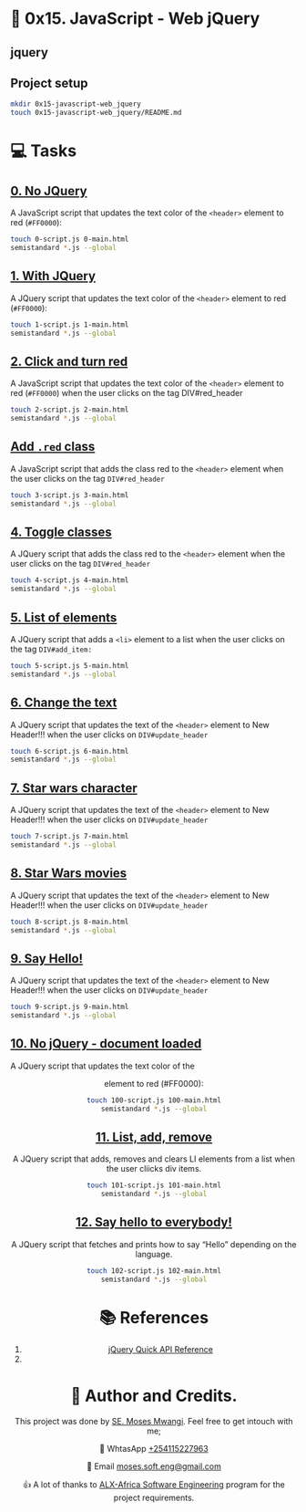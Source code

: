 # :book: 0x15. JavaScript - Web jQuery
## jquery


## Project setup
```bash
mkdir 0x15-javascript-web_jquery
touch 0x15-javascript-web_jquery/README.md
```

# :computer: Tasks
## [0. No JQuery](0-script.js)
A JavaScript script that updates the text color of the `<header>` element to red (`#FF0000`):

```bash
touch 0-script.js 0-main.html
semistandard *.js --global
```

## [1. With JQuery](1-script.js)
A JQuery script that updates the text color of the `<header>` element to red (`#FF0000`):

```bash
touch 1-script.js 1-main.html
semistandard *.js --global
```

## [2. Click and turn red](2-script.js)
A JavaScript script that updates the text color of the `<header>` element to red (`#FF0000`) when the user clicks on the tag DIV#red_header

```bash
touch 2-script.js 2-main.html
semistandard *.js --global
```

## [Add `.red` class](3-script.js)
A JavaScript script that adds the class red to the `<header>` element when the user clicks on the tag `DIV#red_header`

```bash
touch 3-script.js 3-main.html
semistandard *.js --global
```

## [4. Toggle classes](4-script.js)
A JQuery script that adds the class red to the `<header>` element when the user clicks on the tag `DIV#red_header`

```bash
touch 4-script.js 4-main.html
semistandard *.js --global
```

## [5. List of elements](5-script.js)
A JQuery script that adds  a `<li>` element to a list when the user clicks on the tag `DIV#add_item:`

```bash
touch 5-script.js 5-main.html 
semistandard *.js --global
```

## [6. Change the text](6-script.js)
A JQuery script that updates the text of the `<header>` element to New Header!!! when the user clicks on `DIV#update_header`

```bash
touch 6-script.js 6-main.html
semistandard *.js --global
```

## [7. Star wars character](6-script.js)
A JQuery script that updates the text of the `<header>` element to New Header!!! when the user clicks on `DIV#update_header`

```bash
touch 7-script.js 7-main.html
semistandard *.js --global
```

## [8. Star Wars movies](6-script.js)
A JQuery script that updates the text of the `<header>` element to New Header!!! when the user clicks on `DIV#update_header`

```bash
touch 8-script.js 8-main.html
semistandard *.js --global
```

## [9. Say Hello! ](9-script.js)
A JQuery script that updates the text of the `<header>` element to New Header!!! when the user clicks on `DIV#update_header`

```bash
touch 9-script.js 9-main.html
semistandard *.js --global
```

## [10. No jQuery - document loaded](100-script.js)
A JQuery script that updates the text color of the <header> element to red (#FF0000):

```bash
touch 100-script.js 100-main.html
semistandard *.js --global
```

## [11. List, add, remove](101-script.js)
A JQuery script that adds, removes and clears LI elements from a list when the user cliicks div items.

```bash
touch 101-script.js 101-main.html
semistandard *.js --global
```

## [12. Say hello to everybody!](102-script.js)
A JQuery script that fetches and prints how to say “Hello” depending on the language.

```bash
touch 102-script.js 102-main.html
semistandard *.js --global
```


# :books: References
1. [jQuery Quick API Reference](https://oscarotero.com/jquery/)
2. []()


# :man: Author and Credits.
This project was done by [SE. Moses Mwangi](https://github.com/MosesSoftEng). Feel free to get intouch with me;

:iphone: WhtasApp [+254115227963](https://wa.me/254115227963)

:email: Email [moses.soft.eng@gmail.com](mailto:moses.soft.eng@gmail.com)

:thumbsup: A lot of thanks to [ALX-Africa Software Engineering](https://www.alxafrica.com/) program for the project requirements.
